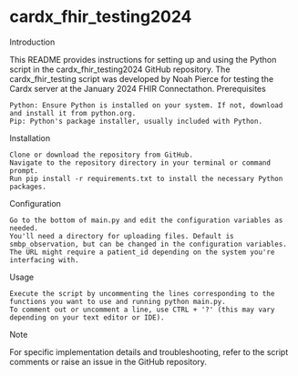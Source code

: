 # cardx_fhir_testing2024
Introduction

This README provides instructions for setting up and using the Python script in the cardx_fhir_testing2024 GitHub repository. The cardx_fhir_testing script was developed by Noah Pierce for testing the Cardx server at the January 2024 FHIR Connectathon.
Prerequisites

    Python: Ensure Python is installed on your system. If not, download and install it from python.org.
    Pip: Python's package installer, usually included with Python.

Installation

    Clone or download the repository from GitHub.
    Navigate to the repository directory in your terminal or command prompt.
    Run pip install -r requirements.txt to install the necessary Python packages.

Configuration

    Go to the bottom of main.py and edit the configuration variables as needed.
    You'll need a directory for uploading files. Default is smbp_observation, but can be changed in the configuration variables.
    The URL might require a patient_id depending on the system you're interfacing with.

Usage

    Execute the script by uncommenting the lines corresponding to the functions you want to use and running python main.py.
    To comment out or uncomment a line, use CTRL + '?' (this may vary depending on your text editor or IDE).

Note

For specific implementation details and troubleshooting, refer to the script comments or raise an issue in the GitHub repository.
